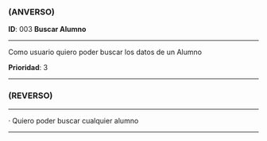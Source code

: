 ### **(ANVERSO)**

**ID**: 003 **Buscar Alumno**

----

Como usuario quiero poder buscar los datos de un Alumno

**Prioridad**: 3

----

### **(REVERSO)**

----

· Quiero poder buscar cualquier alumno

----
